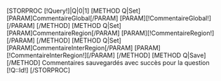 [STORPROC [!Query!]|Q|0|1]
    [METHOD Q|Set]
        [PARAM]CommentaireGlobal[/PARAM]
        [PARAM][!CommentaireGlobal!][/PARAM]
    [/METHOD]
    [METHOD Q|Set]
        [PARAM]CommentaireRegion[/PARAM]
        [PARAM][!CommentaireRegion!][/PARAM]
    [/METHOD]
    [METHOD Q|Set]
        [PARAM]CommentaireInterRegion[/PARAM]
        [PARAM][!CommentaireInterRegion!][/PARAM]
    [/METHOD]
    [METHOD Q|Save][/METHOD]
    Commentaires sauvegardés avec succès pour la question [!Q::Id!]
[/STORPROC]
